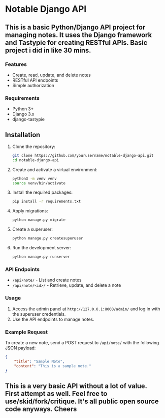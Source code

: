 # Notable Django API

## This is a basic Python/Django API project for managing notes. It uses the Django framework and Tastypie for creating RESTful APIs. Basic project i did in like 30 mins.

### Features

- Create, read, update, and delete notes
- RESTful API endpoints
- Simple authorization

### Requirements

- Python 3+
- Django 3.x
- django-tastypie


## Installation

1. Clone the repository:

    ```bash
    git clone https://github.com/yourusername/notable-django-api.git
    cd notable-django-api
    ```

2. Create and activate a virtual environment:

    ```bash
    python3 -m venv venv
    source venv/bin/activate
    ```

3. Install the required packages:

    ```bash
    pip install -r requirements.txt
    ```

4. Apply migrations:

    ```bash
    python manage.py migrate
    ```

5. Create a superuser:

    ```bash
    python manage.py createsuperuser
    ```

6. Run the development server:

    ```bash
    python manage.py runserver
    ```

### API Endpoints

- `/api/note/` - List and create notes
- `/api/note/<id>/` - Retrieve, update, and delete a note

### Usage

1. Access the admin panel at `http://127.0.0.1:8000/admin/` and log in with the superuser credentials.
2. Use the API endpoints to manage notes.

### Example Request

To create a new note, send a POST request to `/api/note/` with the following JSON payload:

```json
{
    "title": "Sample Note",
    "content": "This is a sample note."
}
```

## This is a very basic API without a lot of value. First attempt as well. Feel free to use/skid/fork/critique. It's all public open source code anyways. Cheers